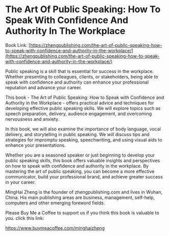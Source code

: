 # The Art Of Public Speaking: How To Speak With Confidence And Authority In The Workplace

Book Link: [https://zhengpublishing.com/the-art-of-public-speaking-how-to-speak-with-confidence-and-authority-in-the-workplace/](https://zhengpublishing.com/the-art-of-public-speaking-how-to-speak-with-confidence-and-authority-in-the-workplace/)

Public speaking is a skill that is essential for success in the workplace. Whether presenting to colleagues, clients, or stakeholders, being able to speak with confidence and authority can enhance your professional reputation and advance your career.

This book - The Art of Public Speaking: How to Speak with Confidence and Authority in the Workplace - offers practical advice and techniques for developing effective public speaking skills. We will explore topics such as speech preparation, delivery, audience engagement, and overcoming nervousness and anxiety.

In this book, we will also examine the importance of body language, vocal delivery, and storytelling in public speaking. We will discuss tips and strategies for impromptu speaking, speechwriting, and using visual aids to enhance your presentations.

Whether you are a seasoned speaker or just beginning to develop your public speaking skills, this book offers valuable insights and perspectives on how to speak with confidence and authority in the workplace. By mastering the art of public speaking, you can become a more effective communicator, build your professional brand, and achieve greater success in your career.

MingHai Zheng is the founder of zhengpublishing.com and lives in Wuhan, China. His main publishing areas are business, management, self-help, computers and other emerging foreword fields.

Please Buy Me a Coffee to support us if you think this book is valuable to you. click this link:

https://www.buymeacoffee.com/minghaizheng
